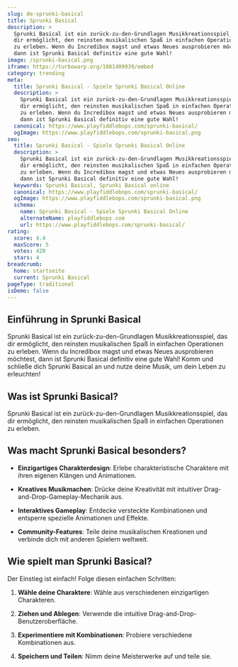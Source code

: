 ```yaml
---
slug: de-sprunki-basical
title: Sprunki Basical
description: >
  Sprunki Basical ist ein zurück-zu-den-Grundlagen Musikkreationsspiel, das
  dir ermöglicht, den reinsten musikalischen Spaß in einfachen Operationen
  zu erleben. Wenn du Incredibox magst und etwas Neues ausprobieren möchtest,
  dann ist Sprunki Basical definitiv eine gute Wahl!
image: /sprunki-basical.png
iframe: https://turbowarp.org/1081409939/embed
category: trending
meta:
  title: Sprunki Basical - Spiele Sprunki Basical Online
  description: >
    Sprunki Basical ist ein zurück-zu-den-Grundlagen Musikkreationsspiel, das
    dir ermöglicht, den reinsten musikalischen Spaß in einfachen Operationen
    zu erleben. Wenn du Incredibox magst und etwas Neues ausprobieren möchtest,
    dann ist Sprunki Basical definitiv eine gute Wahl!
  canonical: https://www.playfiddlebops.com/sprunki-basical/
  ogImage: https://www.playfiddlebops.com/sprunki-basical.png
seo:
  title: Sprunki Basical - Spiele Sprunki Basical Online
  description: >
    Sprunki Basical ist ein zurück-zu-den-Grundlagen Musikkreationsspiel, das
    dir ermöglicht, den reinsten musikalischen Spaß in einfachen Operationen
    zu erleben. Wenn du Incredibox magst und etwas Neues ausprobieren möchtest,
    dann ist Sprunki Basical definitiv eine gute Wahl!
  keywords: Sprunki Basical, Sprunki Basical online
  canonical: https://www.playfiddlebops.com/sprunki-basical/
  ogImage: https://www.playfiddlebops.com/sprunki-basical.png
  schema:
    name: Sprunki Basical - Spiele Sprunki Basical Online
    alternateName: playfiddlebops.com
    url: https://www.playfiddlebops.com/sprunki-basical/
rating:
  score: 4.4
  maxScore: 5
  votes: 420
  stars: 4
breadcrumb:
  home: startseite
  current: Sprunki Basical
pageType: traditional
isDemo: false
---
```


## Einführung in Sprunki Basical

Sprunki Basical ist ein zurück-zu-den-Grundlagen Musikkreationsspiel, das dir ermöglicht, den reinsten musikalischen Spaß in einfachen Operationen zu erleben. Wenn du Incredibox magst und etwas Neues ausprobieren möchtest, dann ist Sprunki Basical definitiv eine gute Wahl! Komm und schließe dich Sprunki Basical an und nutze deine Musik, um dein Leben zu erleuchten!

## Was ist Sprunki Basical?

Sprunki Basical ist ein zurück-zu-den-Grundlagen Musikkreationsspiel, das dir ermöglicht, den reinsten musikalischen Spaß in einfachen Operationen zu erleben.

## Was macht Sprunki Basical besonders?

- **Einzigartiges Charakterdesign**: Erlebe charakteristische Charaktere mit ihren eigenen Klängen und Animationen.

- **Kreatives Musikmachen**: Drücke deine Kreativität mit intuitiver Drag-and-Drop-Gameplay-Mechanik aus.

- **Interaktives Gameplay**: Entdecke versteckte Kombinationen und entsperre spezielle Animationen und Effekte.

- **Community-Features**: Teile deine musikalischen Kreationen und verbinde dich mit anderen Spielern weltweit.

## Wie spielt man Sprunki Basical?

Der Einstieg ist einfach! Folge diesen einfachen Schritten:

1. **Wähle deine Charaktere**: Wähle aus verschiedenen einzigartigen Charakteren.

1. **Ziehen und Ablegen**: Verwende die intuitive Drag-and-Drop-Benutzeroberfläche.

1. **Experimentiere mit Kombinationen**: Probiere verschiedene Kombinationen aus.

1. **Speichern und Teilen**: Nimm deine Meisterwerke auf und teile sie.
